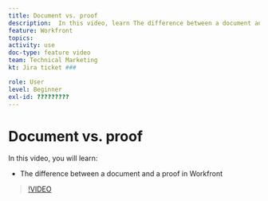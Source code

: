 ```yaml
---
title: Document vs. proof
description:  In this video, learn The difference between a document and a proof in Workfront.
feature: Workfront
topics: 
activity: use
doc-type: feature video
team: Technical Marketing
kt: Jira ticket ###

role: User
level: Beginner
exl-id: ?????????
---
```

# Document vs. proof

In this video, you will learn:

* The difference between a document and a proof in Workfront

>[!VIDEO](https://video.tv.adobe.com/v/335123/?quality=12)
